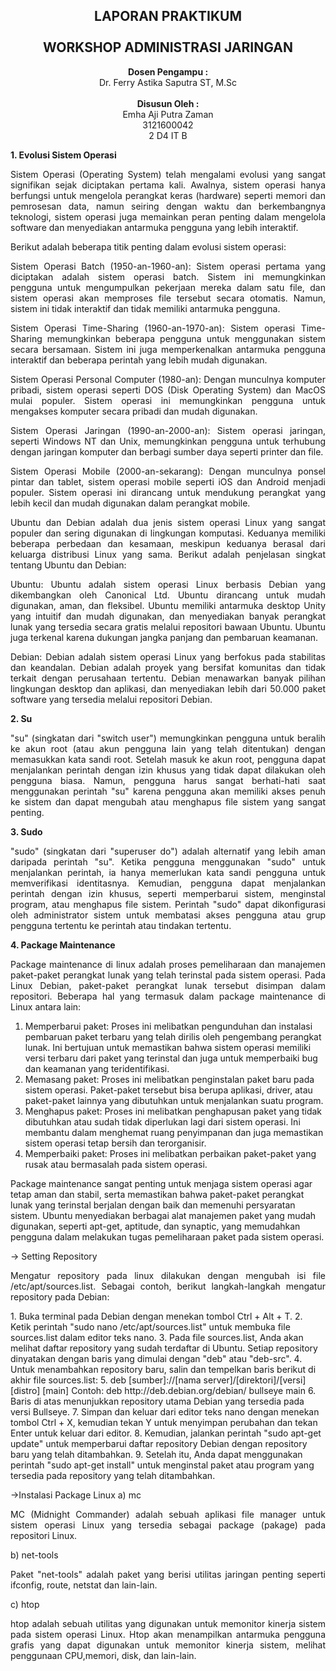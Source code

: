 <!-- Cover Depan -->
<div align="center">
  <h2>LAPORAN PRAKTIKUM<br/><br/>WORKSHOP ADMINISTRASI JARINGAN</h2>
  <p align="center">
    <b>Dosen Pengampu :</b>
    <br>
    Dr. Ferry Astika Saputra ST, M.Sc
    <br><br>
    <b>Disusun Oleh :</b>
    <br>
    Emha Aji Putra Zaman <br>
    3121600042 <br>
    2 D4 IT B <br>
  </p>
</div>

<b>1. Evolusi  Sistem Operasi</b>
<p align="justify">Sistem Operasi (Operating System) telah mengalami evolusi yang sangat signifikan sejak diciptakan pertama kali. Awalnya, sistem operasi hanya berfungsi untuk mengelola perangkat keras (hardware) seperti memori dan pemrosesan data, namun seiring dengan waktu dan berkembangnya teknologi, sistem operasi juga memainkan peran penting dalam mengelola software dan menyediakan antarmuka pengguna yang lebih interaktif.</p>
<p align="justify">Berikut adalah beberapa titik penting dalam evolusi sistem operasi:</p>
<p align="justify">Sistem Operasi Batch (1950-an-1960-an): Sistem operasi pertama yang diciptakan adalah sistem operasi batch. Sistem ini memungkinkan pengguna untuk mengumpulkan pekerjaan mereka dalam satu file, dan sistem operasi akan memproses file tersebut secara otomatis. Namun, sistem ini tidak interaktif dan tidak memiliki antarmuka pengguna.</p>
<p align="justify">Sistem Operasi Time-Sharing (1960-an-1970-an): Sistem operasi Time-Sharing memungkinkan beberapa pengguna untuk menggunakan sistem secara bersamaan. Sistem ini juga memperkenalkan antarmuka pengguna interaktif dan beberapa perintah yang lebih mudah digunakan.</p>
<p align="justify">Sistem Operasi Personal Computer (1980-an): Dengan munculnya komputer pribadi, sistem operasi seperti DOS (Disk Operating System) dan MacOS mulai populer. Sistem operasi ini memungkinkan pengguna untuk mengakses komputer secara pribadi dan mudah digunakan.</p>
<p align="justify">Sistem Operasi Jaringan (1990-an-2000-an): Sistem operasi jaringan, seperti Windows NT dan Unix, memungkinkan pengguna untuk terhubung dengan jaringan komputer dan berbagi sumber daya seperti printer dan file.</p>
<p align="justify">Sistem Operasi Mobile (2000-an-sekarang): Dengan munculnya ponsel pintar dan tablet, sistem operasi mobile seperti iOS dan Android menjadi populer. Sistem operasi ini dirancang untuk mendukung perangkat yang lebih kecil dan mudah digunakan dalam perangkat mobile.</p>
<p align="justify">Ubuntu dan Debian adalah dua jenis sistem operasi Linux yang sangat populer dan sering digunakan di lingkungan komputasi. Keduanya memiliki beberapa perbedaan dan kesamaan, meskipun keduanya berasal dari keluarga distribusi Linux yang sama. Berikut adalah penjelasan singkat tentang Ubuntu dan Debian:</p>
<p align="justify">Ubuntu: Ubuntu adalah sistem operasi Linux berbasis Debian yang dikembangkan oleh Canonical Ltd. Ubuntu dirancang untuk mudah digunakan, aman, dan fleksibel. Ubuntu memiliki antarmuka desktop Unity yang intuitif dan mudah digunakan, dan menyediakan banyak perangkat lunak yang tersedia secara gratis melalui repositori bawaan Ubuntu. Ubuntu juga terkenal karena dukungan jangka panjang dan pembaruan keamanan.</p>
<p align="justify">Debian: Debian adalah sistem operasi Linux yang berfokus pada stabilitas dan keandalan. Debian adalah proyek yang bersifat komunitas dan tidak terkait dengan perusahaan tertentu. Debian menawarkan banyak pilihan lingkungan desktop dan aplikasi, dan menyediakan lebih dari 50.000 paket software yang tersedia melalui repositori Debian.</p>

<b>2. Su</b>
<p align="justify">
  "su" (singkatan dari "switch user") memungkinkan pengguna untuk beralih ke akun root (atau akun pengguna lain yang telah ditentukan) dengan memasukkan kata sandi root. Setelah masuk ke akun root, pengguna dapat menjalankan perintah dengan izin khusus yang tidak dapat dilakukan oleh pengguna biasa. Namun, pengguna harus sangat berhati-hati saat menggunakan perintah "su" karena pengguna akan memiliki akses penuh ke sistem dan dapat mengubah atau menghapus file sistem yang sangat penting.
</p>

<b>3. Sudo</b>
<p align="justify">
  "sudo" (singkatan dari "superuser do") adalah alternatif yang lebih aman daripada perintah "su". Ketika pengguna menggunakan "sudo" untuk menjalankan perintah, ia hanya memerlukan kata sandi pengguna untuk memverifikasi identitasnya. Kemudian, pengguna dapat menjalankan perintah dengan izin khusus, seperti memperbarui sistem, menginstal program, atau menghapus file sistem. Perintah "sudo" dapat dikonfigurasi oleh administrator sistem untuk membatasi akses pengguna atau grup pengguna tertentu ke perintah atau tindakan tertentu.
</p>

<b>4. Package Maintenance</b>
<p align="justify">
  Package maintenance di linux adalah proses pemeliharaan dan manajemen paket-paket perangkat lunak yang telah terinstal pada sistem operasi. Pada Linux Debian, paket-paket perangkat lunak tersebut disimpan dalam repositori. Beberapa hal yang termasuk dalam package maintenance di Linux antara lain:
</p>

1. Memperbarui paket: Proses ini melibatkan pengunduhan dan instalasi pembaruan paket terbaru yang telah dirilis oleh pengembang perangkat lunak. Ini bertujuan untuk memastikan bahwa sistem operasi memiliki versi terbaru dari paket yang terinstal dan juga untuk memperbaiki bug dan keamanan yang teridentifikasi.
2. Memasang paket: Proses ini melibatkan penginstalan paket baru pada sistem operasi. Paket-paket tersebut bisa berupa aplikasi, driver, atau paket-paket lainnya yang dibutuhkan untuk menjalankan suatu program.
3. Menghapus paket: Proses ini melibatkan penghapusan paket yang tidak dibutuhkan atau sudah tidak diperlukan lagi dari sistem operasi. Ini membantu dalam menghemat ruang penyimpanan dan juga memastikan sistem operasi tetap bersih dan terorganisir.
4. Memperbaiki paket: Proses ini melibatkan perbaikan paket-paket yang rusak atau bermasalah pada sistem operasi.

Package maintenance sangat penting untuk menjaga sistem operasi agar tetap aman dan stabil, serta memastikan bahwa paket-paket perangkat lunak yang terinstal berjalan dengan baik dan memenuhi persyaratan sistem. Ubuntu menyediakan berbagai alat manajemen paket yang mudah digunakan, seperti apt-get, aptitude, dan synaptic, yang memudahkan pengguna dalam melakukan tugas pemeliharaan paket pada sistem operasi.

-> Setting Repository
<p align="justify">
  Mengatur repository pada linux dilakukan dengan mengubah isi file /etc/apt/sources.list. Sebagai contoh, berikut langkah-langkah mengatur repository pada Debian:
</p>
1. Buka terminal pada Debian dengan menekan tombol Ctrl + Alt + T.
2. Ketik perintah "sudo nano /etc/apt/sources.list" untuk membuka file sources.list dalam editor teks nano.
3. Pada file sources.list, Anda akan melihat daftar repository yang sudah terdaftar di Ubuntu. Setiap repository dinyatakan dengan baris yang dimulai dengan "deb" atau "deb-src".
4. Untuk menambahkan repository baru, salin dan tempelkan baris berikut di akhir file sources.list:
5. deb [sumber]://[nama server]/[direktori]/[versi] [distro] [main] Contoh: deb http://deb.debian.org/debian/ bullseye main
6. Baris di atas menunjukkan repository utama Debian yang tersedia pada versi Bullseye.
7. Simpan dan keluar dari editor teks nano dengan menekan tombol Ctrl + X, kemudian tekan Y untuk menyimpan perubahan dan tekan Enter untuk keluar dari editor.
8. Kemudian, jalankan perintah "sudo apt-get update" untuk memperbarui daftar repository Debian dengan repository baru yang telah ditambahkan.
9. Setelah itu, Anda dapat menggunakan perintah "sudo apt-get install" untuk menginstal paket atau program yang tersedia pada repository yang telah ditambahkan.

->Instalasi Package Linux
a) mc
<p align="justify">
  MC (Midnight Commander) adalah sebuah aplikasi file manager untuk sistem operasi Linux yang tersedia sebagai package (pakage) pada repositori Linux.
</p>

b) net-tools
<p align="justify">
  Paket "net-tools" adalah paket yang berisi utilitas jaringan penting seperti ifconfig, route, netstat dan lain-lain.
</p>

c) htop
<p align="justify">
  htop adalah sebuah utilitas yang digunakan untuk memonitor kinerja sistem pada sistem operasi Linux. Htop akan menampilkan antarmuka pengguna grafis yang dapat digunakan untuk memonitor kinerja sistem, melihat penggunaan CPU,memori, disk, dan lain-lain.
</p>
